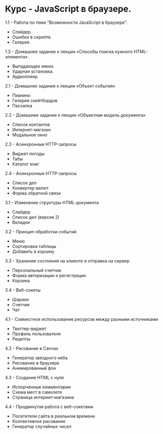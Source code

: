 <h1>Курс - JavaScript в браузере.</h1>
  <p>1.1 - Работа по теме "Возможности JavaScript в браузере".</p>
    <ul>
      <li>Слайдер.</li>
      <li>Ошибки в скрипте.</li>
      <li>Галерея.</li>
    </ul>
    
  <p>1.3 - Домашнее задание к лекции «Способы поиска нужного HTML-элемента».</p>
    <ul>
      <li>Выпадающее меню.</li>
      <li>Ударная установка.</li>
      <li>Аудиоплеер.</li>
    </ul>
    
  <p>2.1 - Домашнее задание к лекции «Объект события»</p>
    <ul>
      <li>Пианино</li>
      <li>Галерея скейтбордов</li>
      <li>Пасхалка</li>
    </ul>

  <p>2.2 - Домашнее задание к лекции «Объектная модель документа»</p>
    <ul>
      <li>Список контактов</li>
      <li>Интернет-магазин</li>
      <li>Модальное окно</li>
    </ul>

  <p>2.3 - Асинхронные HTTP-запросы</p>
    <ul>
      <li>Виджет погоды</li>
      <li>Табы</li>
      <li>Каталог книг</li>
    </ul>
  
  <p>2.4 - Асинхронные HTTP-запросы</p>
    <ul>
      <li>Список дел</li>
      <li>Конвертер валют</li>
      <li>Форма обратной связи</li>
    </ul>

  <p>3.1 - Изменение структуры HTML-документа</p>
    <ul>
      <li>Слайдер</li>
      <li>Список дел (версия 2)</li>
      <li>Вкладки</li>
    </ul>

  <p>3.2 - Принцип обработки событий</p>
    <ul>
      <li>Меню</li>
      <li>Сортировка таблицы</li>
      <li>Добавить в корзину</li>
    </ul>

  <p>3.3 - Хранение состояния на клиенте и отправка на сервер</p>
    <ul>
      <li>Персональный счетчик</li>
      <li>Форма авторизации и регистрации</li>
      <li>Корзина</li>
    </ul>

  <p>3.4 - Веб-сокеты</p>
    <ul>
      <li>Шарики</li>
      <li>Счетчик</li>
      <li>Чат</li>
    </ul>

  <p>4.1 - Cовместное использование ресурсов между разными источниками</p>
    <ul>
      <li>Твиттер-виджет</li>
      <li>Профиль пользователя</li>
      <li>Рецепты</li>
    </ul>

  <p>4.2 - Рисование в Canvas</p>
    <ul>
      <li>Генератор звездного неба</li>
      <li>Рисование в браузере</li>
      <li>Анимированный фон</li>
    </ul>

  <p>4.3 - Создание HTML с нуля</p>
    <ul>
      <li>Испорченные комментарии</li>
      <li>Схема мест в самолете</li>
      <li>Страница интернет-магазина</li>
    </ul>

  <p>4.4 - Продвинутая работа с веб-сокетами</p>
    <ul>
      <li>Посетители сайта в реальном времени</li>
      <li>Коллективное рисование</li>
      <li>Генератор случайных чисел</li>
    </ul>
